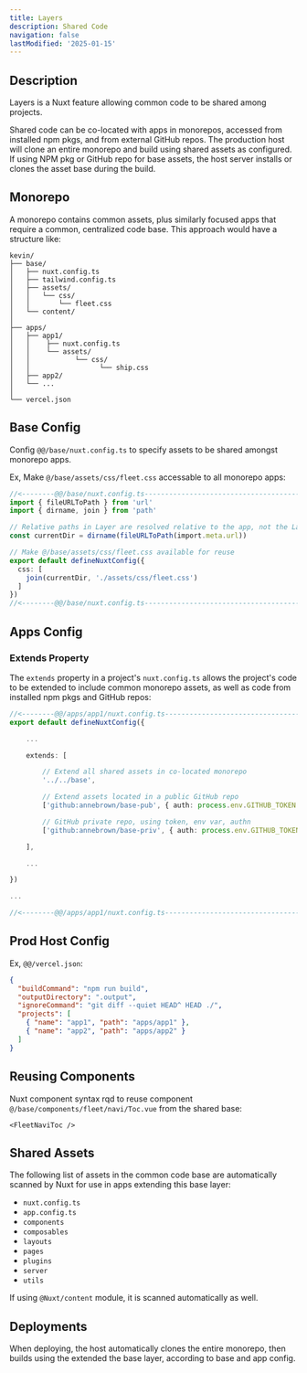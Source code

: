 ```yaml
---
title: Layers
description: Shared Code
navigation: false
lastModified: '2025-01-15'
---
```


## Description

Layers is a Nuxt feature allowing common code to be shared among projects.

Shared code can be co-located with apps in monorepos, accessed from installed npm pkgs, and from external GitHub repos.  The production host will clone an entire monorepo and build using shared assets as configured.  If using NPM pkg or GitHub repo for base assets, the host server installs or clones the asset base during the build.

## Monorepo

A monorepo contains common assets, plus similarly focused apps that require a common, centralized code base.  This approach would have a structure like:

```
kevin/
├── base/
│   ├── nuxt.config.ts
│   ├── tailwind.config.ts
│   ├── assets/
│   │   └── css/
│   │       └── fleet.css
│   └── content/
│
├── apps/
│   ├── app1/
│   │    ├── nuxt.config.ts
│   │    └── assets/
│   │           └── css/
│   │                 └── ship.css
│   ├── app2/
│   └── ...
│
└── vercel.json
```

## Base Config

Config `@@/base/nuxt.config.ts` to specify assets to be shared amongst monorepo apps.

Ex, Make `@/base/assets/css/fleet.css` accessable to all monorepo apps:

```ts
//<--------@@/base/nuxt.config.ts---------------------------------------------->
import { fileURLToPath } from 'url'
import { dirname, join } from 'path'

// Relative paths in Layer are resolved relative to the app, not the Layer
const currentDir = dirname(fileURLToPath(import.meta.url))

// Make @/base/assets/css/fleet.css available for reuse
export default defineNuxtConfig({
  css: [
    join(currentDir, './assets/css/fleet.css')
  ]
})
//<--------@@/base/nuxt.config.ts---------------------------------------------->
```

## Apps Config

### Extends Property

The `extends` property in a project's `nuxt.config.ts` allows the project's code to be extended to include common monorepo assets, as well as code from installed npm pkgs and GitHub repos:

```ts
//<--------@@/apps/app1/nuxt.config.ts----------------------------------------->
export default defineNuxtConfig({

    ...

    extends: [

        // Extend all shared assets in co-located monorepo
        '../../base',

        // Extend assets located in a public GitHub repo
        ['github:annebrown/base-pub', { auth: process.env.GITHUB_TOKEN }]

        // GitHub private repo, using token, env var, authn
        ['github:annebrown/base-priv', { auth: process.env.GITHUB_TOKEN }]

    ],

    ...

})

...

//<--------@@/apps/app1/nuxt.config.ts----------------------------------------->
```

## Prod Host Config

Ex, `@@/vercel.json`:

```json
{
  "buildCommand": "npm run build",
  "outputDirectory": ".output",
  "ignoreCommand": "git diff --quiet HEAD^ HEAD ./",
  "projects": [
    { "name": "app1", "path": "apps/app1" },
    { "name": "app2", "path": "apps/app2" }
  ]
}
```

## Reusing Components

Nuxt component syntax rqd to reuse component `@/base/components/fleet/navi/Toc.vue` from the shared base:

```vue
<FleetNaviToc />
```

## Shared Assets

The following list of assets in the common code base are automatically scanned by Nuxt for use in apps extending this base layer:

- `nuxt.config.ts`
- `app.config.ts`
- `components`
- `composables`
- `layouts`
- `pages`
- `plugins`
- `server`
- `utils`

If using `@Nuxt/content` module, it is scanned automatically as well.

## Deployments

When deploying, the host automatically clones the entire monorepo, then builds using the extended the base layer, according to base and app config.
